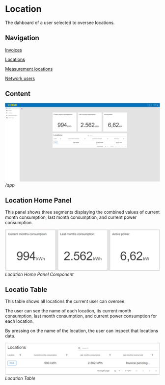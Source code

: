# Location

<div style="display: none;">
  \page user-location Location
</div>

The dahboard of a user selected to oversee locations.

## Navigation

[Invoices](../../user/shared/invoices/index.md)

[Locations](../../user/shared/locations/index.md)

[Measurement locations](../../user/shared/measurement-locations/index.md)

[Network users](../../user/shared/network-users/index.md)

## Content

![ENLocationHomePage](../../assets/ENLocationHomePage.png) _/app_

## Location Home Panel

This panel shows three segments displaying the combined values of current month
consumption, last month consumption, and current power consumption.

![ENLocationHomePanel](../../assets/ENLocationHomePanel.png) _Location Home
Panel Component_

## Locatio Table

This table shows all locations the current user can oversee.

The user can see the name of each location, its current month consumption, last
month consumption, and current power consumption for each location.

By pressing on the name of the location, the user can inspect that locations
data.

![ENLocationsTable](../../assets/ENLocationsTable.png) _Location Table_
